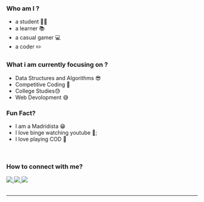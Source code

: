 



### Who am I ?

* a student &#128104;&#8205;&#127891;
* a learner &#128218;
* a casual gamer &#128187;
* a coder &#9999;&#65039;

### What i am currently focusing on ?

* Data Structures and Algorithms 😎
* Competitive Coding &#128640;
* College Studies😓&#65039;
* Web Devolopment &#128517;
  


### Fun Fact?

* I am a Madridista &#128513;
* I love binge watching youtube 🤖;
* I love playing COD &#127756;

<br>

### How to connect with me?
<a href="mailto:nazimfilzer@gmail.com">
<img src="https://img.shields.io/badge/Gmail-D14836?style=for-the-badge&logo=gmail&logoColor=white">
</a>
<a href="https://www.linkedin.com/in/nazim-filzer-46a273227/">
<img src="https://img.shields.io/badge/LinkedIn-0077B5?style=for-the-badge&logo=linkedin&logoColor=white">
</a>
<a href="https://www.instagram.com/nazim._.filzer/">
<img src="https://img.shields.io/badge/Instagram-E4405F?style=for-the-badge&logo=instagram&logoColor=white">
</a>


<br>


<br>
<hr>
<br>





</p>

